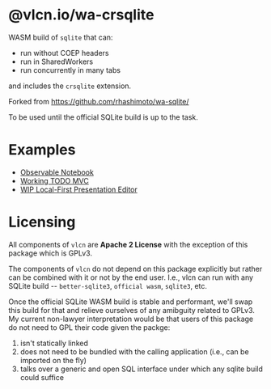 # @vlcn.io/wa-crsqlite

WASM build of `sqlite` that can:

- run without COEP headers
- run in SharedWorkers
- run concurrently in many tabs

and includes the `crsqlite` extension.

Forked from https://github.com/rhashimoto/wa-sqlite/

To be used until the official SQLite build is up to the task.

# Examples

- [Observable Notebook](https://observablehq.com/@tantaman/cr-sqlite-basic-setup)
- [Working TODO MVC](https://github.com/vlcn-io/cr-sqlite/tree/main/js/examples/p2p-todomvc)
- [WIP Local-First Presentation Editor](https://github.com/tantaman/strut)

# Licensing

All components of `vlcn` are **Apache 2 License** with the exception of this package which is GPLv3.

The components of `vlcn` do not depend on this package explicitly but rather can be combined with it or not by the end user. I.e., vlcn can run with any SQLite build -- `better-sqlite3`, `official wasm`, `sqlite3`, etc.

Once the official SQLite WASM build is stable and performant, we'll swap this build for that and relieve ourselves of any amibguity related to GPLv3. My current non-lawyer interpretation would be that users of this package do not need to GPL their code given the packge:

1. isn't statically linked
2. does not need to be bundled with the calling application (i.e., can be imported on the fly)
3. talks over a generic and open SQL interface under which any sqlite build could suffice
